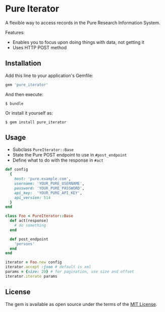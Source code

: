 # Pure Iterator

A flexible way to access records in the Pure Research Information System.

Features:
* Enables you to focus upon doing things with data, not getting it
* Uses HTTP POST method 

## Installation

Add this line to your application's Gemfile:

```ruby
gem 'pure_iterator'
```

And then execute:

    $ bundle

Or install it yourself as:

    $ gem install pure_iterator

## Usage
* Subclass ```PureIterator::Base```
* State the Pure POST endpoint to use in ```#post_endpoint```
* Define what to do with the response in ```#act```

```ruby
def config
  {
    host: 'pure.example.com',
    username: 'YOUR_PURE_USERNAME',
    password: 'YOUR_PURE_PASSWORD',
    api_key:  'YOUR_PURE_API_KEY',
    api_version: 514
  }
end

class Foo < PureIterator::Base
  def act(response)
    # do something
  end

  def post_endpoint
    'persons'
  end
end

iterator = Foo.new config
iterator.accept :json # default is xml
params = {size: 20} # for pagination, use size and offset
iterator.iterate params
```

## License

The gem is available as open source under the terms of the [MIT License](https://opensource.org/licenses/MIT).
